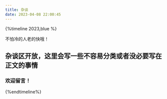 ```yaml
---
title: 杂谈
date: 2023-04-08 22:00:45
---
```


{%timeline 2023,blue %}
<!-- timeline 4.10 -->
不怕冷的人老的快哦！
<!-- endtimeline -->

<!-- timeline 4.8 -->
杂谈区开放，这里会写一些不容易分类或者没必要写在正文的事情
--------------
### 欢迎留言！
<!-- endtimeline -->
{%endtimeline%}